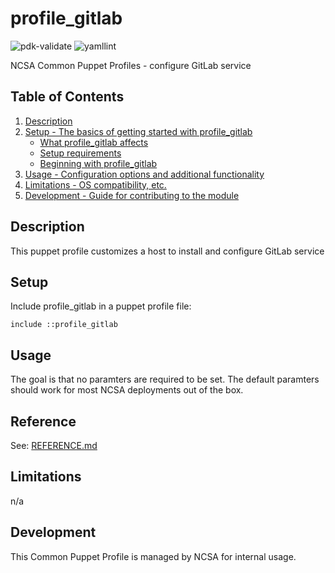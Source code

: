 # profile_gitlab

![pdk-validate](https://github.com/ncsa/puppet-profile_gitlab/workflows/pdk-validate/badge.svg)
![yamllint](https://github.com/ncsa/puppet-profile_gitlab/workflows/yamllint/badge.svg)

NCSA Common Puppet Profiles - configure GitLab service

## Table of Contents

1. [Description](#description)
1. [Setup - The basics of getting started with profile_gitlab](#setup)
    * [What profile_gitlab affects](#what-profile_gitlab-affects)
    * [Setup requirements](#setup-requirements)
    * [Beginning with profile_gitlab](#beginning-with-profile_gitlab)
1. [Usage - Configuration options and additional functionality](#usage)
1. [Limitations - OS compatibility, etc.](#limitations)
1. [Development - Guide for contributing to the module](#development)

## Description

This puppet profile customizes a host to install and configure GitLab service

## Setup

Include profile_gitlab in a puppet profile file:
```
include ::profile_gitlab
```

## Usage

The goal is that no paramters are required to be set. The default paramters should work for most NCSA deployments out of the box.

## Reference

See: [REFERENCE.md](REFERENCE.md)

## Limitations

n/a

## Development

This Common Puppet Profile is managed by NCSA for internal usage.
